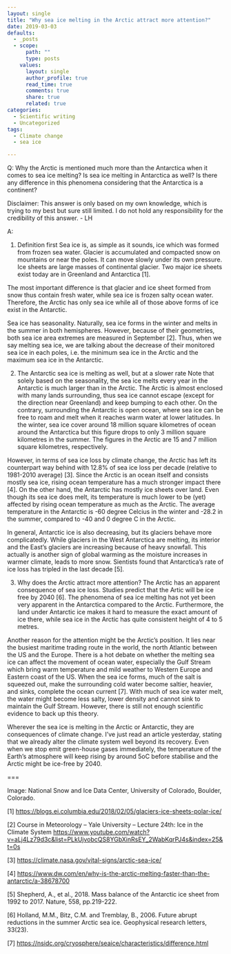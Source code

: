 ```yaml
---
layout: single
title: "Why sea ice melting in the Arctic attract more attention?"
date: 2019-03-03
defaults:
  - _posts
  - scope:
      path: ""
      type: posts
    values:
      layout: single
      author_profile: true
      read_time: true
      comments: true
      share: true
      related: true
categories:
  - Scientific writing
  - Uncategorized
tags:
  - Climate change
  - sea ice

---
```


Q: Why the Arctic is mentioned much more than the Antarctica when it comes to sea ice melting? Is sea ice melting in Antarctica as well? Is there any difference in this phenomena considering that the Antarctica is a continent?

Disclaimer: This answer is only based on my own knowledge, which is trying to my best but sure still limited. I do not hold any responsibility for the credibility of this answer. - LH

A:

1. Definition first
Sea ice is, as simple as it sounds, ice which was formed from frozen sea water. Glacier is accumulated and compacted snow on mountains or near the poles. It can move slowly under its own pressure. Ice sheets are large masses of continental glacier. Two major ice sheets exist today are in Greenland and Antarctica [1].

The most important difference is that glacier and ice sheet formed from snow thus contain fresh water, while sea ice is frozen salty ocean water. Therefore, the Arctic has only sea ice while all of those above forms of ice exist in the Antarctic. 

Sea ice has seasonality. Naturally, sea ice forms in the winter and melts in the summer in both hemispheres. However, because of their geometries, both sea ice area extremes are measured in September [2]. Thus, when we say melting sea ice, we are talking about the decrease of their monitored sea ice in each poles, i.e. the minimum sea ice in the Arctic and the maximum sea ice in the Antarctic.

2.	The Antarctic sea ice is melting as well, but at a slower rate
Note that solely based on the seasonality, the sea ice melts every year in the Antarctic is much larger than in the Arctic. The Arctic is almost enclosed with many lands surrounding, thus sea ice cannot escape (except for the direction near Greenland) and keep bumping to each other. On the contrary, surrounding the Antarctic is open ocean, where sea ice can be free to roam and melt when it reaches warm water at lower latitudes. In the winter, sea ice cover around 18 million square kilometres of ocean around the Antarctica but this figure drops to only 3 million square kilometres in the summer. The figures in the Arctic are 15 and 7 million square kilometres, respectively. 

However, in terms of sea ice loss by climate change, the Arctic has left its counterpart way behind with 12.8% of sea ice loss per decade (relative to 1981-2010 average) [3]. Since the Arctic is an ocean itself and consists mostly sea ice, rising ocean temperature has a much stronger impact there [4]. On the other hand, the Antarctic has mostly ice sheets over land. Even though its sea ice does melt, its temperature is much lower to be (yet) affected by rising ocean temperature as much as the Arctic. The average temperature in the Antarctic is -60 degree Celcius in the winter and -28.2 in the summer, compared to -40 and 0 degree C in the Arctic.

In general, Antarctic ice is also decreasing, but its glaciers behave more complicatedly. While glaciers in the West Antarctica are melting, its interior and the East’s glaciers are increasing because of heavy snowfall. This actually is another sign of global warming as the moisture increases in warmer climate, leads to more snow. Sientists found that Antarctica’s rate of ice loss has tripled in the last decade [5].

3. Why does the Arctic attract more attention? 
The Arctic has an apparent consequence of sea ice loss. Studies predict that the Artic will be ice free by 2040 [6]. The phenomena of sea ice melting has not yet been very apparent in the Antarctica compared to the Arctic. Furthermore, the land under Antarctic ice makes it hard to measure the exact amount of ice there, while sea ice in the Arctic has quite consistent height of 4 to 5 metres.

Another reason for the attention might be the Arctic’s position. It lies near the busiest maritime trading route in the world, the north Atlantic between the US and the Europe. There is a hot debate on whether the melting sea ice can affect the movement of ocean water, especially the Gulf Stream which bring warm temperature and mild weather to Western Europe and Eastern coast of the US. When the sea ice forms, much of the salt is squeezed out, make the surrounding cold water become saltier, heavier, and sinks, complete the ocean current [7]. With much of sea ice water melt, the water might become less salty, lower density and cannot sink to maintain the Gulf Stream. However, there is still not enough scientific evidence to back up this theory.

Wherever the sea ice is melting in the Arctic or Antarctic, they are consequences of climate change. I’ve just read an article yesterday, stating that we already alter the climate system well beyond its recovery. Even when we stop emit green-house gases immediately, the temperature of the Earth’s atmosphere will keep rising by around 5oC before stabilise and the Arctic might be ice-free by 2040.

===

Image: National Snow and Ice Data Center, University of Colorado, Boulder, Colorado.

[1] https://blogs.ei.columbia.edu/2018/02/05/glaciers-ice-sheets-polar-ice/ 

[2] Course in Meteorology – Yale University – Lecture 24th: Ice in the Climate System https://www.youtube.com/watch?v=aLj4Lz79d3c&list=PLkUjvobcQS8YGbXinRsEY_2WabKqrPJ4s&index=25&t=0s 

[3] https://climate.nasa.gov/vital-signs/arctic-sea-ice/ 

[4] https://www.dw.com/en/why-is-the-arctic-melting-faster-than-the-antarctic/a-38678700 

[5] Shepherd, A., et al., 2018. Mass balance of the Antarctic ice sheet from 1992 to 2017. Nature, 558, pp.219-222.

[6] Holland, M.M., Bitz, C.M. and Tremblay, B., 2006. Future abrupt reductions in the summer Arctic sea ice. Geophysical research letters, 33(23).

[7] https://nsidc.org/cryosphere/seaice/characteristics/difference.html


